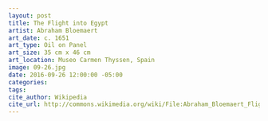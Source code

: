 ```yaml
---
layout: post
title: The Flight into Egypt
artist: Abraham Bloemaert
art_date: c. 1651
art_type: Oil on Panel
art_size: 35 cm x 46 cm
art_location: Museo Carmen Thyssen, Spain
image: 09-26.jpg
date: 2016-09-26 12:00:00 -05:00
categories:
tags:
cite_author: Wikipedia
cite_url: http://commons.wikimedia.org/wiki/File:Abraham_Bloemaert_Flight_into_Egypt.jpg
---
```

